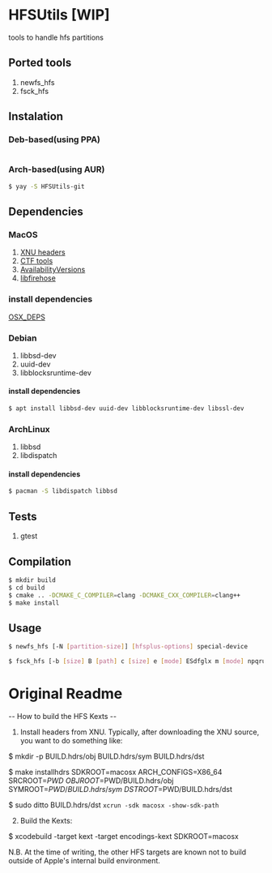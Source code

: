 # HFSUtils [WIP]
tools to handle hfs partitions

## Ported tools
1. newfs_hfs
2. fsck_hfs

## Instalation
### Deb-based(using PPA)
```bash

```


### Arch-based(using AUR)
```bash
$ yay -S HFSUtils-git
```

## Dependencies
### MacOS
1. [XNU headers]
2. [CTF tools]
3. [AvailabilityVersions]
4. [libfirehose]

### install dependencies
[OSX_DEPS]

### Debian
1. libbsd-dev
2. uuid-dev
3. libblocksruntime-dev

#### install dependencies
```bash
$ apt install libbsd-dev uuid-dev libblocksruntime-dev libssl-dev
```

### ArchLinux
1. libbsd
2. libdispatch

#### install dependencies
```bash
$ pacman -S libdispatch libbsd
```

## Tests 
1. gtest

## Compilation
```bash
$ mkdir build
$ cd build
$ cmake .. -DCMAKE_C_COMPILER=clang -DCMAKE_CXX_COMPILER=clang++
$ make install
```

## Usage
```bash
$ newfs_hfs [-N [partition-size]] [hfsplus-options] special-device
```

```bash
$ fsck_hfs [-b [size] B [path] c [size] e [mode] ESdfglx m [mode] npqruy] special-device
```

[XNU headers]: https://github.com/apple-oss-distributions/xnu
[CTF tools]: https://github.com/apple-oss-distributions/dtrace
[AvailabilityVersions]: https://github.com/apple-oss-distributions/AvailabilityVersions
[libfirehose]: https://github.com/apple-oss-distributions/libdispatch
[OSX_DEPS]: OSX_DEPS.md


# Original Readme

-- How to build the HFS Kexts --

1. Install headers from XNU.  Typically, after downloading the XNU
source, you want to do something like:

$ mkdir -p BUILD.hdrs/obj BUILD.hdrs/sym BUILD.hdrs/dst

$ make installhdrs SDKROOT=macosx ARCH_CONFIGS=X86_64 SRCROOT=$PWD \
	OBJROOT=$PWD/BUILD.hdrs/obj SYMROOT=$PWD/BUILD.hdrs/sym \
	DSTROOT=$PWD/BUILD.hdrs/dst

$ sudo ditto BUILD.hdrs/dst `xcrun -sdk macosx -show-sdk-path`

2. Build the Kexts:

$ xcodebuild -target kext -target encodings-kext SDKROOT=macosx

N.B. At the time of writing, the other HFS targets are known not to
build outside of Apple's internal build environment.
